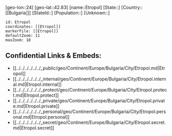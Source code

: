 ﻿---
location: [42.83,24]
mapzoom: [7,12] 
mapmarker: city 
type: City
tags:
- geo/City


SpocWebEntityId: 30084
isDeleted: false
confidential: public

---
[geo-lon::24]
[geo-lat::42.83]
[name::Etropol]
[State::]
[Country::[[Bulgaria]]]
[StateId::]
[Population::]
[Unknown::]


```leaflet
id: Etropol
coordinates: [[Etropol]]
markerFile: [[Etropol]]
defaultZoom: 11 
maxZoom: 18
```


## Confidential Links & Embeds: 
- [[../../../../../../_public/geo/Continent/Europe/Bulgaria/City/Etropol.md|Etropol]] 
- [[../../../../../../_internal/geo/Continent/Europe/Bulgaria/City/Etropol.internal.md|Etropol.internal]] 
- [[../../../../../../_protect/geo/Continent/Europe/Bulgaria/City/Etropol.protect.md|Etropol.protect]] 
- [[../../../../../../_private/geo/Continent/Europe/Bulgaria/City/Etropol.private.md|Etropol.private]] 
- [[../../../../../../_personal/geo/Continent/Europe/Bulgaria/City/Etropol.personal.md|Etropol.personal]] 
- [[../../../../../../_secret/geo/Continent/Europe/Bulgaria/City/Etropol.secret.md|Etropol.secret]] 
